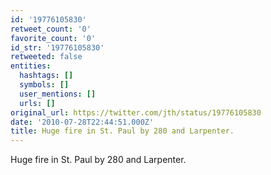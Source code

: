 ```yaml
---
id: '19776105830'
retweet_count: '0'
favorite_count: '0'
id_str: '19776105830'
retweeted: false
entities:
  hashtags: []
  symbols: []
  user_mentions: []
  urls: []
original_url: https://twitter.com/jth/status/19776105830
date: '2010-07-28T22:44:51.000Z'
title: Huge fire in St. Paul by 280 and Larpenter.
---
```


Huge fire in St. Paul by 280 and Larpenter.